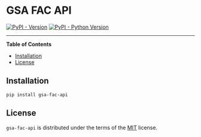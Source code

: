 # GSA FAC API

[![PyPI - Version](https://img.shields.io/pypi/v/gsa-fac-api.svg)](https://pypi.org/project/gsa-fac-api)
[![PyPI - Python Version](https://img.shields.io/pypi/pyversions/gsa-fac-api.svg)](https://pypi.org/project/gsa-fac-api)

-----

**Table of Contents**

- [Installation](#installation)
- [License](#license)

## Installation

```console
pip install gsa-fac-api
```

## License

`gsa-fac-api` is distributed under the terms of the [MIT](https://spdx.org/licenses/MIT.html) license.
